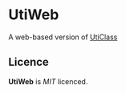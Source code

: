 # UtiWeb
A web-based version of [UtiClass](http://github.com/Ahmard/uticlass)

## Licence
**UtiWeb** is _MIT_ licenced.